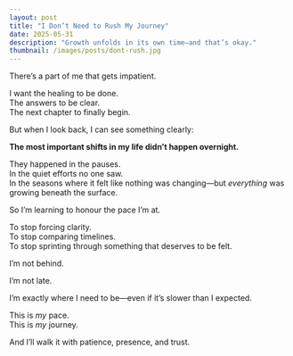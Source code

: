 ```yaml
---
layout: post
title: "I Don’t Need to Rush My Journey"
date: 2025-05-31
description: "Growth unfolds in its own time—and that’s okay."
thumbnail: /images/posts/dont-rush.jpg
---
```


There’s a part of me that gets impatient.

I want the healing to be done.  
The answers to be clear.  
The next chapter to finally begin.

But when I look back, I can see something clearly:

**The most important shifts in my life didn’t happen overnight.**

They happened in the pauses.  
In the quiet efforts no one saw.  
In the seasons where it felt like nothing was changing—but *everything* was growing beneath the surface.

So I’m learning to honour the pace I’m at.

To stop forcing clarity.  
To stop comparing timelines.  
To stop sprinting through something that deserves to be felt.

I’m not behind.

I’m not late.

I’m exactly where I need to be—even if it’s slower than I expected.

This is *my* pace.  
This is *my* journey.

And I’ll walk it with patience, presence, and trust.
